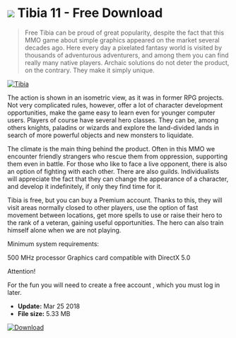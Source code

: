 # ![](https://cdn.softexe.net/static/icon/win.gif) Tibia 11 - Free Download

> Free Tibia can be proud of great popularity, despite the fact that this MMO game about simple graphics appeared on the market several decades ago. Here every day a pixelated fantasy world is visited by thousands of adventurous adventurers, and among them you can find really many native players. Archaic solutions do not deter the product, on the contrary. They make it simply unique.

[![Tibia](https://gallery.dpcdn.pl/imgc/Tools/60954/g_-_420x350_1.5_-_x20150818091819_0.jpg)](https://softexe.net/win/games-entertainment/rpg/tibia:pRdab.html)

The action is shown in an isometric view, as it was in former RPG projects. Not very complicated rules, however, offer a lot of character development opportunities, make the game easy to learn even for younger computer users. Players of course have several hero classes. They can be, among others knights, paladins or wizards and explore the land-divided lands in search of more powerful objects and new monsters to liquidate.
 
 
 The climate is the main thing behind the product. Often in this MMO we encounter friendly strangers who rescue them from oppression, supporting them even in battle. For those who like to face a live opponent, there is also an option of fighting with each other. There are also guilds. Individualists will appreciate the fact that they can change the appearance of a character, and develop it indefinitely, if only they find time for it.
 
 
 Tibia is free, but you can buy a Premium account. Thanks to this, they will visit areas normally closed to other players, use the option of fast movement between locations, get more spells to use or raise their hero to the rank of a veteran, gaining useful opportunities. The hero can also train himself alone when we are not playing.
 
 
 Minimum system requirements:
 
 500 MHz processor
 Graphics card compatible with DirectX 5.0
 
 
 Attention!
 
 
 For the fun you will need to create a free account , which you must log in later.


- **Update:** Mar 25 2018
- **File size:** 5.33 MB

[![Download](https://cdn.softexe.net/static/img/download.png)](https://softexe.net/win/games-entertainment/rpg/tibia:pRdab.html)


